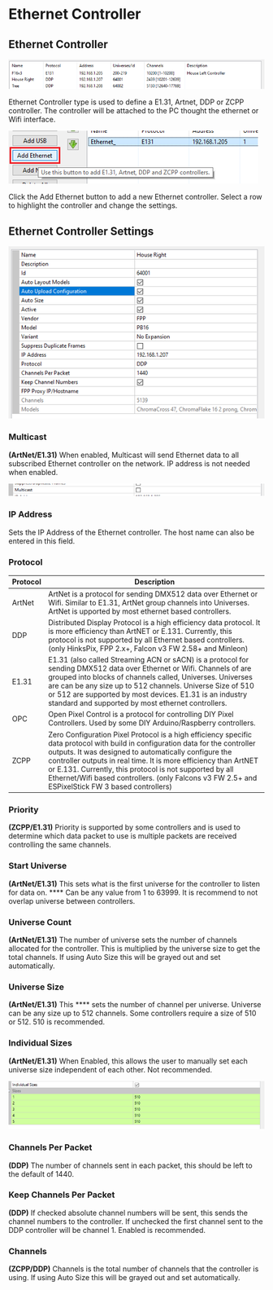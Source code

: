 # Ethernet Controller

## Ethernet Controller

![](<../../../.gitbook/assets/image (903).png>)

Ethernet Controller type is used to define a E1.31, Artnet, DDP or ZCPP controller. The controller will be attached to the PC thought the ethernet or Wifi interface.

![](<../../../.gitbook/assets/image (899).png>)

Click the Add Ethernet button to add a new Ethernet controller. Select a row to highlight the controller and change the settings.

## Ethernet Controller Settings

![](<../../../.gitbook/assets/image (286).png>)

### Multicast

**(ArtNet/E1.31)** When enabled, Multicast will send Ethernet data to all subscribed Ethernet controller on the network. IP address is not needed when enabled.

![](<../../../.gitbook/assets/image (459).png>)

### IP Address

Sets the IP Address of the Ethernet controller. The host name can also be entered in this field.

### Protocol

| Protocol | Description                                                                                                                                                                                                                                                                                                                                                                                                                 |
| -------- | --------------------------------------------------------------------------------------------------------------------------------------------------------------------------------------------------------------------------------------------------------------------------------------------------------------------------------------------------------------------------------------------------------------------------- |
| ArtNet   | ArtNet is a protocol for sending DMX512 data over Ethernet or Wifi. Similar to E1.31, ArtNet  group channels into Universes. ArtNet is upported by most ethernet based controllers.                                                                                                                                                                                                                                         |
| DDP      | Distributed Display Protocol is a high efficiency data protocol. It is more efficiency than ArtNET or E.131. Currently, this protocol is not supported by all Ethernet based controllers. (only HinksPix, FPP 2.x+, Falcon v3 FW 2.58+ and Minleon)                                                                                                                                                                         |
| E1.31    | E1.31 (also called Streaming ACN or sACN) is a protocol for sending DMX512 data over Ethernet or Wifi. Channels of are grouped into blocks of channels called, Universes. Universes are can be any size up to 512 channels. Universe Size of 510 or 512 are supported by most devices. E1.31 is an industry standard and supported by most ethernet controllers.                                                            |
| OPC      | Open Pixel Control is a protocol for controlling DIY Pixel Controllers. Used by some DIY Arduino/Raspberry controllers.                                                                                                                                                                                                                                                                                                     |
| ZCPP     | Zero Configuration Pixel Protocol is a high efficiency specific data protocol with build in configuration data for the controller outputs. It was designed to automatically configure the controller outputs in real time. It is more efficiency than ArtNET or E.131. Currently, this protocol is not supported by all Ethernet/Wifi based controllers. (only Falcons v3 FW 2.5+ and ESPixelStick FW 3 based controllers)  |

### Priority

**(ZCPP/E1.31)** Priority is supported by some controllers and is used to determine which data packet to use is multiple packets are received controlling the same channels.

### Start Universe

**(ArtNet/E1.31)** This sets what is the first universe for the controller to listen for data on. **** Can be any value from 1 to 63999. It is recommend to not overlap universe between controllers.

### Universe Count

**(ArtNet/E1.31)** The number of universe sets the number of channels allocated for the controller. This is multiplied by the universe size to get the total channels. If using Auto Size this will be grayed out and set automatically.

### **Universe Size**

**(ArtNet/E1.31)** This **** sets the number of channel per universe. Universe can be any size up to 512 channels. Some controllers require a size of 510 or 512. 510 is recommended.

### Individual Sizes

**(ArtNet/E1.31)** When Enabled, this allows the user to manually set each universe size independent of each other. Not recommended.

![](<../../../.gitbook/assets/image (425).png>)

### Channels Per Packet

**(DDP)** The number of channels sent in each packet, this should be left to the default of 1440.&#x20;

### Keep Channels Per Packet

**(DDP)** If checked absolute channel numbers will be sent, this sends the channel numbers to the controller. If unchecked the first channel sent to the DDP controller will be channel 1. Enabled is recommended.

### Channels

**(ZCPP/DDP)** Channels is the total number of channels that the controller is using. If using Auto Size this will be grayed out and set automatically.
